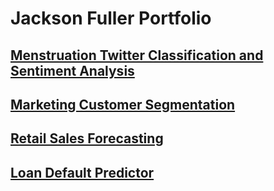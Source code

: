 # Jackson Fuller Portfolio

## [Menstruation Twitter Classification and Sentiment Analysis](https://github.com/LoveYourMenses/twitter-attitudes/)

## [Marketing Customer Segmentation]()

## [Retail Sales Forecasting]()

## [Loan Default Predictor]()

